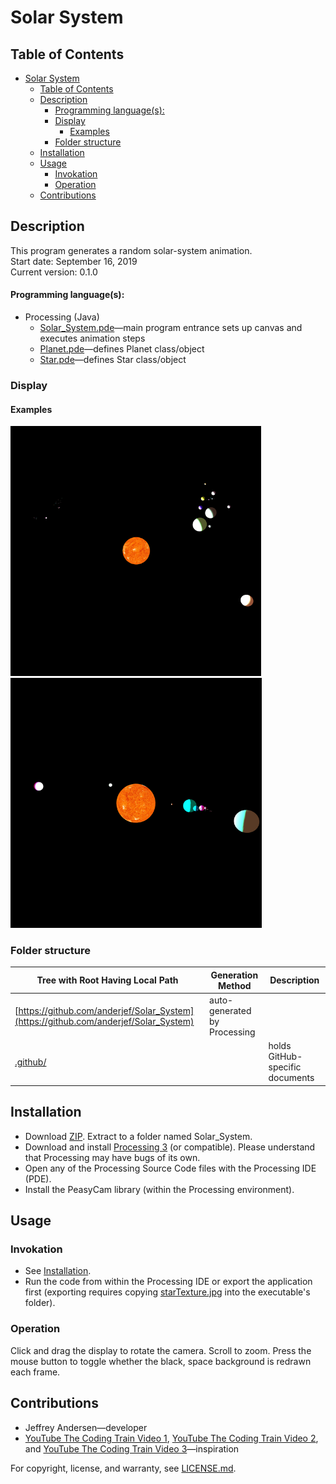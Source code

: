 # Solar System

## Table of Contents
- [Solar System](#solar-system)
  - [Table of Contents](#table-of-contents)
  - [Description](#description)
      - [Programming language(s):](#programming-languages)
    - [Display](#display)
      - [Examples](#examples)
    - [Folder structure](#folder-structure)
  - [Installation](#installation)
  - [Usage](#usage)
    - [Invokation](#invokation)
    - [Operation](#operation)
  - [Contributions](#contributions)

## Description
This program generates a random solar-system animation. <br>
Start date: September 16, 2019 <br>
Current version: 0.1.0 <br>
#### Programming language(s):
- Processing (Java)
	- [Solar_System.pde](Solar_System.pde)&mdash;main program entrance sets up canvas and executes animation steps
	- [Planet.pde](Planet.pde)&mdash;defines Planet class/object
	- [Star.pde](Star.pde)&mdash;defines Star class/object

### Display
#### Examples
<img src="Picture1.png" alt="Example 1 Picture" height="400"/>
<img src="Picture2.png" alt="Example 2 Picture" height="400"/>

### Folder structure
| Tree with Root Having Local Path | Generation Method | Description |
| -------------------------------- | ----------------- | ----------- |
| [https://github.com/anderjef/Solar_System](https://github.com/anderjef/Solar_System) | auto-generated by Processing | <!-- --> |
| [.github/](.github/) | <!-- --> | holds GitHub-specific documents |

## Installation
- Download [ZIP](https://github.com/anderjef/Solar_System/archive/main.zip). Extract to a folder named Solar_System.
- Download and install [Processing 3](https://processing.org/) (or compatible). Please understand that Processing may have bugs of its own.
- Open any of the Processing Source Code files with the Processing IDE (PDE).
- Install the PeasyCam library (within the Processing environment).

## Usage
### Invokation
- See [Installation](#installation).
- Run the code from within the Processing IDE or export the application first (exporting requires copying [starTexture.jpg](starTexture.jpg) into the executable's folder).

### Operation
Click and drag the display to rotate the camera. Scroll to zoom. Press the mouse button to toggle whether the black, space background is redrawn each frame.

## Contributions
- Jeffrey Andersen&mdash;developer
- [YouTube The Coding Train Video 1](https://www.youtube.com/watch?v=l8SiJ-RmeHU), [YouTube The Coding Train Video 2](https://www.youtube.com/watch?v=dncudkelNxw), and [YouTube The Coding Train Video 3](https://www.youtube.com/watch?v=FGAwi7wpU8c)&mdash;inspiration

For copyright, license, and warranty, see [LICENSE.md](LICENSE.md).